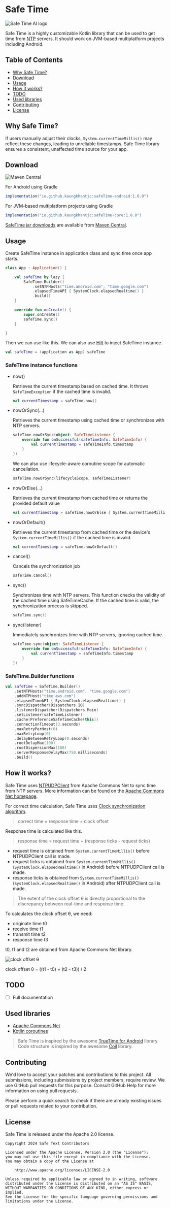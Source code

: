 # Safe Time

![Safe Time AI logo](./safe-time.png)

Safe Time is a highly customizable Kotlin library that can be used to get time from [NTP](https://en.wikipedia.org/wiki/Network_Time_Protocol) servers. It should work on JVM-based multiplatform projects including Android.

## Table of Contents

- [Why Safe Time?](#why-safe-time)
- [Download](#download)
- [Usage](#usage)
- [How it works?](#how-it-works)
- [TODO](#todo)
- [Used libraries](#used-libraries)
- [Contributing](#contributing)
- [License](#license)

## Why Safe Time?

If users manually adjust their clocks, `System.currentTimeMillis()` may reflect these changes, leading to unreliable timestamps. Safe Time library ensures a consistent, unaffected time source for your app.

## Download

![Maven Central](https://img.shields.io/maven-central/v/io.github.kaungkhantjc/safeTime-core)

For Android using Gradle

```gradle
implementation("io.github.kaungkhantjc:safeTime-android:1.0.0")
```

For JVM-based multiplatform projects using Gradle

```gradle
implementation("io.github.kaungkhantjc:safeTime-core:1.0.0")
```

[SafeTime jar downloads](https://repo1.maven.org/maven2/io/github/kaungkhantjc/safeTime-core/1.0.0) are available from [Maven Central](https://central.sonatype.com/artifact/io.github.kaungkhantjc/safeTime-core/overview).

## Usage

Create SafeTime instance in application class and sync time once app starts.

```kotlin
class App : Application() {

    val safeTime by lazy {
        SafeTime.Builder()
            .setNTPHosts("time.android.com", "time.google.com")
            .elapsedTimeAPI { SystemClock.elapsedRealtime() }
            .build()
    }

    override fun onCreate() {
        super.onCreate()
        safeTime.sync()
    }

}
```

Then we can use like this. We can also use [Hilt](https://developer.android.com/training/dependency-injection/hilt-android) to inject SafeTime instance.

```kotlin
val safeTime = (application as App).safeTime
```

### SafeTime instance functions

- now()

    Retrieves the current timestamp based on cached time. It throws `SafeTimeException` if the cached time is invalid.

    ```kotlin
    val currentTimestamp = safeTime.now()
    ```

- nowOrSync(...)

    Retrieves the current timestamp using cached time or synchronizes with NTP servers.

    ```kotlin
    safeTime.nowOrSync(object: SafeTimeListener {
        override fun onSuccessful(safeTimeInfo: SafeTimeInfo) {
            val currentTimestamp = safeTimeInfo.timestamp
        }
    })
    ```

    We can also use lifecycle-aware coroutine scope for automatic cancellation.

    ```kotlin
    safeTime.nowOrSync(lifecycleScope, safeTimeListener)
    ```

- nowOrElse(...)

    Retrieves the current timestamp from cached time or returns the provided default value

    ```kotlin
    val currentTimestamp = safeTime.nowOrElse { System.currentTimeMillis() }
    ```

- nowOrDefault()

    Retrieves the current timestamp from cached time or the device's `System.currentTimeMillis()` if the cached time is invalid.

    ```kotlin
    val currentTimestamp = safeTime.nowOrDefault()
    ```

- cancel()

    Cancels the synchronization job

    ```kotlin
    safeTime.cancel()
    ```

- sync()

    Synchronizes time with NTP servers. This function checks the validity of the cached time using SafeTimeCache. If the cached time is valid, the synchronization process is skipped.

    ```kotlin
    safeTime.sync()
    ```

- sync(listener)

    Immediately synchronizes time with NTP servers, ignoring cached time.

    ```kotlin
    safeTime.sync(object: SafeTimeListener {
        override fun onSuccessful(safeTimeInfo: SafeTimeInfo) {
            val currentTimestamp = safeTimeInfo.timestamp
        }
    })
    ```

### SafeTime.Builder functions

```kotlin
val safeTime = SafeTime.Builder()
    .setNTPHosts("time.android.com", "time.google.com")
    .addNTPHost("time.aws.com")
    .elapsedTimeAPI { SystemClock.elapsedRealtime() }
    .syncDispatcher(Dispatchers.IO)
    .listenerDispatcher(Dispatchers.Main)
    .setListener(safeTimeListener)
    .cache(PreferenceSafeTimeCache(this))
    .connectionTimeout(3.seconds)
    .maxRetryPerHost(0)
    .maxRetryLoop(0)
    .delayBetweenRetryLoop(0.seconds)
    .rootDelayMax(100)
    .rootDispersionMax(100)
    .serverResponseDelayMax(750.milliseconds)
    .build()
```

## How it works?

Safe Time uses [NTPUDPClient](https://github.com/apache/commons-net/blob/master/src/main/java/org/apache/commons/net/ntp/NTPUDPClient.java) from Apache Commons Net to sync time from NTP servers. More information can be found on the [Apache Commons Net homepage](https://commons.apache.org/proper/commons-net).

For correct time calculation, Safe Time uses [Clock synchronization algorithm](https://en.wikipedia.org/wiki/Network_Time_Protocol#Clock_synchronization_algorithm).

>correct time = response time + clock offset

Response time is calculated like this.

> response time = request time + (response ticks - request ticks)

- request time is obtained from `System.currentTimeMillis()` before NTPUDPClient call is made.
- request ticks is obtained from `System.currentTimeMillis()` (`SystemClock.elapsedRealtime()` in Android) before NTPUDPClient call is made.
- response ticks is obtained from `System.currentTimeMillis()` (`SystemClock.elapsedRealtime()` in Android) after NTPUDPClient call is made.

> The extent of the clock offset θ is directly proportional to the discrepancy between real-time and response time.

To calculates the clock offset θ, we need:

- originate time t0
- receive time t1
- transmit time t2
- response time t3

t0, t1 and t2 are obtained from Apache Commons Net library.

![clock offset θ](https://wikimedia.org/api/rest_v1/media/math/render/svg/9a9ff4428ee0102d2c62b260df1b38b26989b383)

clock offset θ = ((t1 - t0) + (t2 - t3)) / 2

## TODO

- [ ] Full documentation

## Used libraries

- [Apache Commons Net](https://commons.apache.org/proper/commons-net)
- [Kotlin coroutines](https://github.com/Kotlin/kotlinx.coroutines)

> Safe Time is inspired by the awesome [TrueTime for Android](https://github.com/instacart/truetime-android) library. Code structure is inspired by the awesome [Coil](https://github.com/coil-kt/coil) library.

## Contributing

We'd love to accept your patches and contributions to this project. All submissions, including submissions by project members, require review. We use GitHub pull requests for this purpose. Consult GitHub Help for more information on using pull requests.

Please perform a quick search to check if there are already existing issues or pull requests related to your contribution.

## License

Safe Time is released under the Apache 2.0 license.

    Copyright 2024 Safe Text Contributors

    Licensed under the Apache License, Version 2.0 (the "License");
    you may not use this file except in compliance with the License.
    You may obtain a copy of the License at

        http://www.apache.org/licenses/LICENSE-2.0

    Unless required by applicable law or agreed to in writing, software
    distributed under the License is distributed on an "AS IS" BASIS,
    WITHOUT WARRANTIES OR CONDITIONS OF ANY KIND, either express or implied.
    See the License for the specific language governing permissions and
    limitations under the License.
